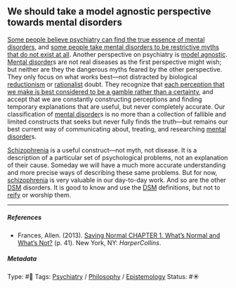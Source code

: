 ## We should take a model agnostic perspective towards mental disorders

[Some people believe psychiatry can find the true essence of mental disorders](Some%20people%20believe%20psychiatry%20can%20find%20the%20true%20essence%20of%20mental%20disorders.md), and [some people take mental disorders to be restrictive myths that do not exist at all](Some%20people%20take%20mental%20disorders%20to%20be%20restrictive%20myths%20that%20do%20not%20exist%20at%20all.md). Another perspective on psychiatry is [model agnostic](Model%20Agnosticism.md). [Mental disorder]()s are not real diseases as the first perspective might wish; but neither are they the dangerous myths feared by the other perspective. They only focus on what works best—not distracted by biological [reductionism](Reductionism.md) or [rationalist]() doubt. They recognize that [each perception that we make is best considered to be a gamble rather than a certainty](Each%20perception%20that%20we%20make%20is%20best%20considered%20to%20be%20a%20gamble%20rather%20than%20a%20certainty.md), and accept that we are constantly constructing perceptions and finding temporary explanations that are useful, but never completely accurate. Our classification of [mental disorder]()s is no more than a collection of fallible and limited constructs that seeks but never fully finds the truth—but remains our best current way of communicating about, treating, and researching [mental disorder]()s.

[Schizophrenia]() is a useful construct—not myth, not disease. It is a description of a particular set of psychological problems, not an explanation of their cause. Someday we will have a much more accurate understanding and more precise ways of describing these same problems. But for now, [schizophrenia]() is very valuable in our day-to-day work. And so are the other [DSM]() disorders. It is good to know and use the [DSM]() definitions, but not to [reify](Reification.md) or worship them.

---

##### References

* Frances, Allen. (2013). [Saving Normal CHAPTER 1. What’s Normal and What’s Not?](Saving%20Normal%20CHAPTER%201.%20What%E2%80%99s%20Normal%20and%20What%E2%80%99s%20Not%3F.md) (p. 41). New York, NY: *HarperCollins*.

##### Metadata

Type: #🔴 
Tags: [Psychiatry](Psychiatry.md) / [Philosophy](Philosophy.md) / [Epistemology](Epistemology.md) 
Status: #☀️ 
